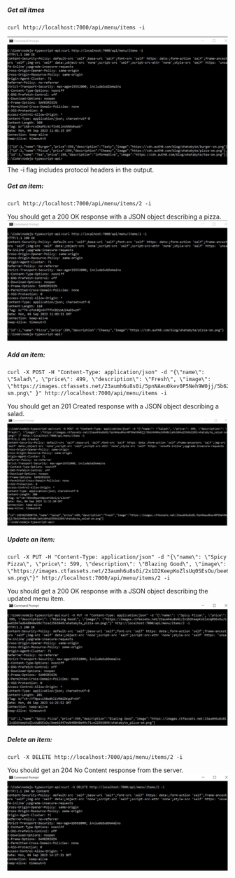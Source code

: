 ##### Get all itmes
```shell
curl http://localhost:7000/api/menu/items -i
```
![Screenshot of get all items response](ReadAll.JPG)
The -i flag includes protocol headers in the output.

##### Get an item:
```shell
curl http://localhost:7000/api/menu/items/2 -i
```
You should get a 200 OK response with a JSON object describing a pizza.
![Screenshot of get an item response](Read.JPG)

##### Add an item:
```shell
curl -X POST -H "Content-Type: application/json" -d "{\"name\": \"Salad\", \"price\": 499, \"description\": \"Fresh\", \"image\": \"https://images.ctfassets.net/23aumh6u8s0i/5pnNAeu0kev0P5Neh9W0jj/5b62440be149d0c1a9cb84a255662205/whatabyte_salad-sm.png\" }" http://localhost:7000/api/menu/items -i
```
You should get an 201 Created response with a JSON object describing a salad.
![Screenshot of create an item response](Create.JPG)

##### Update an item:
```shell
curl -X PUT -H "Content-Type: application/json" -d "{\"name\": \"Spicy Pizza\", \"price\": 599, \"description\": \"Blazing Good\", \"image\": \"https://images.ctfassets.net/23aumh6u8s0i/2x1D2KeepKoZlsUq0SEsOu/bee61947ed648848e99c71ce22563849/whatabyte_pizza-sm.png\"}" http://localhost:7000/api/menu/items/2 -i
```
You should get a 200 OK response with a JSON object describing the updated menu item.
![Screenshot of update an item response](Update.JPG)

##### Delete an item:
```shell
curl -X DELETE http://localhost:7000/api/menu/items/2 -i
```
You should get an 204 No Content response from the server.
![Screenshot of delete an item response](Delete.JPG)
